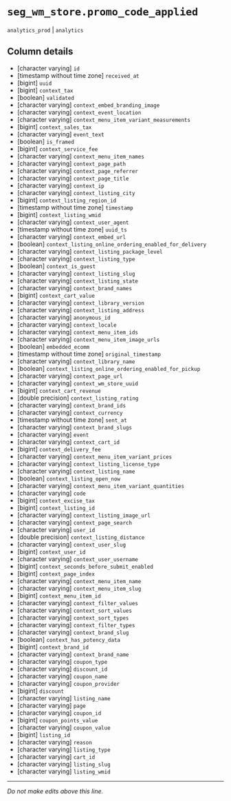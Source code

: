# `seg_wm_store.promo_code_applied`
`analytics_prod` | `analytics`

## Column details
* [character varying] `id`
* [timestamp without time zone] `received_at`
* [bigint]    `uuid`
* [bigint]    `context_tax`
* [boolean]   `validated`
* [character varying] `context_embed_branding_image`
* [character varying] `context_event_location`
* [character varying] `context_menu_item_variant_measurements`
* [bigint]    `context_sales_tax`
* [character varying] `event_text`
* [boolean]   `is_framed`
* [bigint]    `context_service_fee`
* [character varying] `context_menu_item_names`
* [character varying] `context_page_path`
* [character varying] `context_page_referrer`
* [character varying] `context_page_title`
* [character varying] `context_ip`
* [character varying] `context_listing_city`
* [bigint]    `context_listing_region_id`
* [timestamp without time zone] `timestamp`
* [bigint]    `context_listing_wmid`
* [character varying] `context_user_agent`
* [timestamp without time zone] `uuid_ts`
* [character varying] `context_embed_url`
* [boolean]   `context_listing_online_ordering_enabled_for_delivery`
* [character varying] `context_listing_package_level`
* [character varying] `context_listing_type`
* [boolean]   `context_is_guest`
* [character varying] `context_listing_slug`
* [character varying] `context_listing_state`
* [character varying] `context_brand_names`
* [bigint]    `context_cart_value`
* [character varying] `context_library_version`
* [character varying] `context_listing_address`
* [character varying] `anonymous_id`
* [character varying] `context_locale`
* [character varying] `context_menu_item_ids`
* [character varying] `context_menu_item_image_urls`
* [boolean]   `embedded_ecomm`
* [timestamp without time zone] `original_timestamp`
* [character varying] `context_library_name`
* [boolean]   `context_listing_online_ordering_enabled_for_pickup`
* [character varying] `context_page_url`
* [character varying] `context_wm_store_uuid`
* [bigint]    `context_cart_revenue`
* [double precision] `context_listing_rating`
* [character varying] `context_brand_ids`
* [character varying] `context_currency`
* [timestamp without time zone] `sent_at`
* [character varying] `context_brand_slugs`
* [character varying] `event`
* [character varying] `context_cart_id`
* [bigint]    `context_delivery_fee`
* [character varying] `context_menu_item_variant_prices`
* [character varying] `context_listing_license_type`
* [character varying] `context_listing_name`
* [boolean]   `context_listing_open_now`
* [character varying] `context_menu_item_variant_quantities`
* [character varying] `code`
* [bigint]    `context_excise_tax`
* [bigint]    `context_listing_id`
* [character varying] `context_listing_image_url`
* [character varying] `context_page_search`
* [character varying] `user_id`
* [double precision] `context_listing_distance`
* [character varying] `context_user_slug`
* [bigint]    `context_user_id`
* [character varying] `context_user_username`
* [bigint]    `context_seconds_before_submit_enabled`
* [bigint]    `context_page_index`
* [character varying] `context_menu_item_name`
* [character varying] `context_menu_item_slug`
* [bigint]    `context_menu_item_id`
* [character varying] `context_filter_values`
* [character varying] `context_sort_values`
* [character varying] `context_sort_types`
* [character varying] `context_filter_types`
* [character varying] `context_brand_slug`
* [boolean]   `context_has_potency_data`
* [bigint]    `context_brand_id`
* [character varying] `context_brand_name`
* [character varying] `coupon_type`
* [character varying] `discount_id`
* [character varying] `coupon_name`
* [character varying] `coupon_provider`
* [bigint]    `discount`
* [character varying] `listing_name`
* [character varying] `page`
* [character varying] `coupon_id`
* [bigint]    `coupon_points_value`
* [character varying] `coupon_value`
* [bigint]    `listing_id`
* [character varying] `reason`
* [character varying] `listing_type`
* [character varying] `cart_id`
* [character varying] `listing_slug`
* [character varying] `listing_wmid`

-------------------------------------------------------------------------------
*Do not make edits above this line.*
